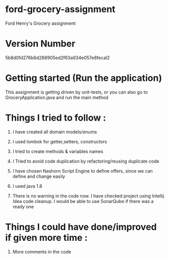 # ford-grocery-assignment
Ford Henry's Grocery assignment

# Version Number
5b8d0fd276b6d288905ed2f63a934e057e8fecal2

# Getting started (Run the application)
This assignment is getting driven by unit-tests, or you can also go to GroceryApplication.java and run the main method

# Things I tried to follow :
1. I have created all domain models/enums 

2. I used lombok for getter,setters, constructors

3. I tried to create  methods & variables names 

4. I Tried to avoid code duplication by refactoring/reusing duplicate code

5. I have chosen Nashorn Script Engine to define offers, since we can define and change easily

6. I used java 1.8

7. There is no warning in the code now. I have checked project using Intellij Idea code cleanup. 
I would be able to use SonarQube if there was a ready one

# Things I could have done/improved if given more time :
1. More comments in the code
